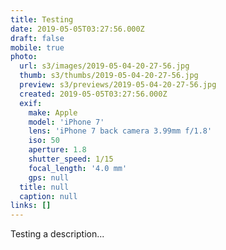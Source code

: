```yaml
---
title: Testing
date: 2019-05-05T03:27:56.000Z
draft: false
mobile: true
photo:
  url: s3/images/2019-05-04-20-27-56.jpg
  thumb: s3/thumbs/2019-05-04-20-27-56.jpg
  preview: s3/previews/2019-05-04-20-27-56.jpg
  created: 2019-05-05T03:27:56.000Z
  exif:
    make: Apple
    model: 'iPhone 7'
    lens: 'iPhone 7 back camera 3.99mm f/1.8'
    iso: 50
    aperture: 1.8
    shutter_speed: 1/15
    focal_length: '4.0 mm'
    gps: null
  title: null
  caption: null
links: []
---
```


Testing a description...